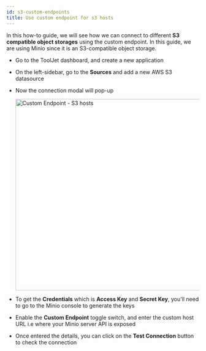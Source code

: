 ```yaml
---
id: s3-custom-endpoints
title: Use custom endpoint for s3 hosts
---
```


In this how-to guide, we will see how we can connect to different **S3 compatible object storages** using the custom endpoint. In this guide, we are using Minio since it is an S3-compatible object storage. 

- Go to the ToolJet dashboard, and create a new application
- On the left-sidebar, go to the **Sources** and add a new AWS S3 datasource
- Now the connection modal will pop-up
    <div style={{textAlign: 'center'}}>

    <img className="screenshot-full" src="/img/how-to/s3-custom/connection.png" alt="Custom Endpoint - S3 hosts" width="500" />

    </div>
- To get the **Credentials** which is **Access Key** and **Secret Key**, you'll need to go to the Minio console to generate the keys
- Enable the **Custom Endpoint** toggle switch, and enter the custom host URL i.e where your Minio server API is exposed 
- Once entered the details, you can click on the **Test Connection** button to check the connection